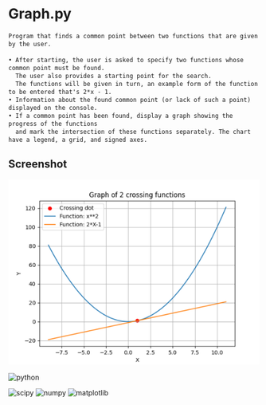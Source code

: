 
# Graph.py

    

    Program that finds a common point between two functions that are given by the user.

    • After starting, the user is asked to specify two functions whose common point must be found. 
      The user also provides a starting point for the search. 
      The functions will be given in turn, an example form of the function to be entered that's 2*x - 1.
    • Information about the found common point (or lack of such a point) displayed on the console.
    • If a common point has been found, display a graph showing the progress of the functions
      and mark the intersection of these functions separately. The chart have a legend, a grid, and signed axes.
## Screenshot

![App Screenshot](img.PNG)



![python](https://img.shields.io/badge/Python-3776AB.svg?style=flat&logo=python&logoColor=white) 

![scipy](https://img.shields.io/badge/scipy-8A2E2)
![numpy](https://img.shields.io/badge/numpy-8A2BE2)
![matplotlib](https://img.shields.io/badge/matplotlib-132BE2)
